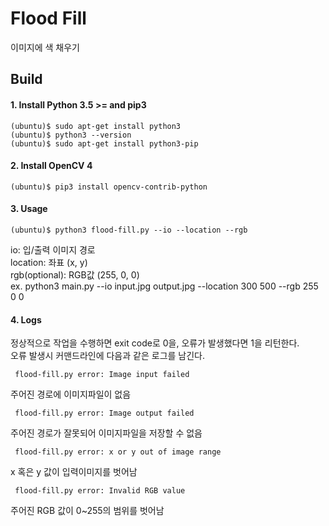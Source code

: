 # Flood Fill
이미지에 색 채우기

## Build
#### 1. Install Python 3.5 >= and pip3
~~~
(ubuntu)$ sudo apt-get install python3
(ubuntu)$ python3 --version
(ubuntu)$ sudo apt-get install python3-pip
~~~

#### 2. Install OpenCV 4
~~~
(ubuntu)$ pip3 install opencv-contrib-python
~~~

#### 3. Usage
~~~
(ubuntu)$ python3 flood-fill.py --io --location --rgb
~~~
io: 입/출력 이미지 경로   
location: 좌표 (x, y)   
rgb(optional): RGB값 (255, 0, 0)   
ex. python3 main.py --io input.jpg output.jpg --location 300 500 --rgb 255 0 0

#### 4. Logs
정상적으로 작업을 수행하면 exit code로 0을, 오류가 발생했다면 1을 리턴한다.   
오류 발생시 커맨드라인에 다음과 같은 로그를 남긴다.
~~~
 flood-fill.py error: Image input failed
~~~
주어진 경로에 이미지파일이 없음
~~~
 flood-fill.py error: Image output failed
~~~
주어진 경로가 잘못되어 이미지파일을 저장할 수 없음
~~~
 flood-fill.py error: x or y out of image range
~~~
x 혹은 y 값이 입력이미지를 벗어남
~~~
 flood-fill.py error: Invalid RGB value
~~~
주어진 RGB 값이 0~255의 범위를 벗어남
